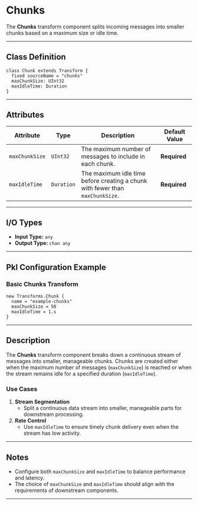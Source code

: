 
# **Chunks**

The **Chunks** transform component splits incoming messages into smaller chunks based on a maximum size or idle time.

---

## **Class Definition**

```pkl
class Chunk extends Transform {
  fixed sourceName = "chunks"
  maxChunkSize: UInt32
  maxIdleTime: Duration
}
```

---

## **Attributes**

| **Attribute**      | **Type**   | **Description**                                                               | **Default Value** |
|---------------------|------------|-------------------------------------------------------------------------------|--------------------|
| `maxChunkSize`     | `UInt32`   | The maximum number of messages to include in each chunk.                     | **Required**      |
| `maxIdleTime`      | `Duration` | The maximum idle time before creating a chunk with fewer than `maxChunkSize`. | **Required**      |

---

## **I/O Types**

- **Input Type:** `any`
- **Output Type:** `chan any`

---

## **Pkl Configuration Example**

### **Basic Chunks Transform**
```pkl
new Transforms.Chunk {
  name = "example-chunks"
  maxChunkSize = 50
  maxIdleTime = 1.s
}
```

---

## **Description**

The **Chunks** transform component breaks down a continuous stream of messages into smaller, manageable chunks. Chunks are created either when the maximum number of messages (`maxChunkSize`) is reached or when the stream remains idle for a specified duration (`maxIdleTime`).

### **Use Cases**
1. **Stream Segmentation**
    - Split a continuous data stream into smaller, manageable parts for downstream processing.
2. **Rate Control**
    - Use `maxIdleTime` to ensure timely chunk delivery even when the stream has low activity.

---

## **Notes**

- Configure both `maxChunkSize` and `maxIdleTime` to balance performance and latency.
- The choice of `maxChunkSize` and `maxIdleTime` should align with the requirements of downstream components.

---
